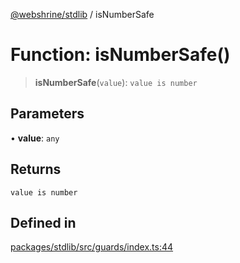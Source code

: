 [@webshrine/stdlib](../globals.md) / isNumberSafe

# Function: isNumberSafe()

> **isNumberSafe**(`value`): `value is number`

## Parameters

• **value**: `any`

## Returns

`value is number`

## Defined in

[packages/stdlib/src/guards/index.ts:44](https://github.com/webshrine/webshrine/blob/0e16c5948921e0c95cce645760c4a8b0855b196b/packages/stdlib/src/guards/index.ts#L44)
